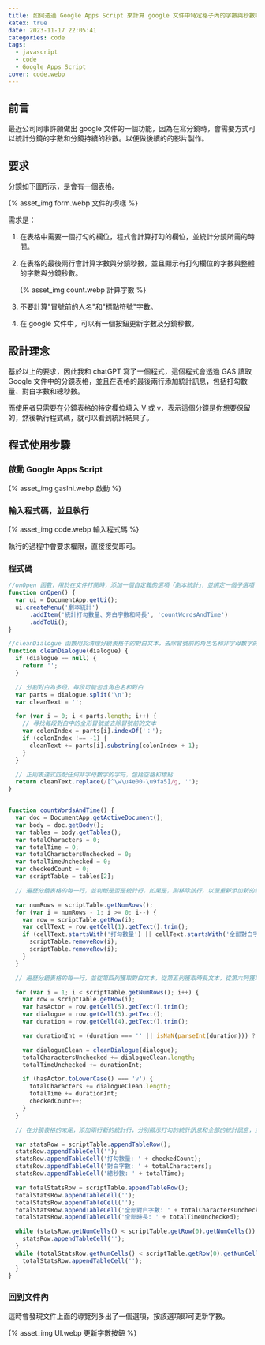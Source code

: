 ```yaml
---
title: 如何透過 Google Apps Script 來計算 google 文件中特定格子內的字數與秒數呢？
katex: true
date: 2023-11-17 22:05:41
categories: code
tags: 
  - javascript
  - code
  - Google Apps Script
cover: code.webp
---
```


## 前言

最近公司同事許願做出 google 文件的一個功能，因為在寫分鏡時，會需要方式可以統計分鏡的字數和分鏡持續的秒數。以便做後續的的影片製作。

## 要求

分鏡如下圖所示，是會有一個表格。

{% asset_img form.webp 文件的模樣 %}

需求是：

1. 在表格中需要一個打勾的欄位，程式會計算打勾的欄位，並統計分鏡所需的時間。

1. 在表格的最後兩行會計算字數與分鏡秒數，並且顯示有打勾欄位的字數與整體的字數與分鏡秒數。

     {% asset_img count.webp 計算字數 %}

2. 不要計算"冒號前的人名"和"標點符號"字數。
3. 在 google 文件中，可以有一個按鈕更新字數及分鏡秒數。

## 設計理念

基於以上的要求，因此我和 chatGPT 寫了一個程式，這個程式會透過 GAS 讀取 Google 文件中的分鏡表格，並且在表格的最後兩行添加統計訊息，包括打勾數量、對白字數和總秒數。

而使用者只需要在分鏡表格的特定欄位填入 V 或 v，表示這個分鏡是你想要保留的，然後執行程式碼，就可以看到統計結果了。

## 程式使用步驟

### 啟動 Google Apps Script

{% asset_img gasIni.webp 啟動 %}

### 輸入程式碼，並且執行

{% asset_img code.webp 輸入程式碼 %}

執行的過程中會要求權限，直接接受即可。

### 程式碼

``` javaScript
//onOpen 函數，用於在文件打開時，添加一個自定義的選項「劇本統計」，並綁定一個子選項「統計打勾數量、旁白字數和時長」，該子選項對應一個 countWordsAndTime 函數。
function onOpen() {
  var ui = DocumentApp.getUi();
  ui.createMenu('劇本統計')
      .addItem('統計打勾數量、旁白字數和時長', 'countWordsAndTime')
      .addToUi();
}

//cleanDialogue 函數用於清理分鏡表格中的對白文本，去除冒號前的角色名和非字母數字的字符，並返回清理後的文字。
function cleanDialogue(dialogue) {
  if (dialogue == null) {
    return '';
  }

  // 分割對白為多段，每段可能包含角色名和對白
  var parts = dialogue.split('\n');
  var cleanText = '';

  for (var i = 0; i < parts.length; i++) {
    // 尋找每段對白中的全形冒號並去除冒號前的文本
    var colonIndex = parts[i].indexOf('：');
    if (colonIndex !== -1) {
      cleanText += parts[i].substring(colonIndex + 1);
    }
  }

  // 正則表達式匹配任何非字母數字的字符，包括空格和標點
  return cleanText.replace(/[^\w\u4e00-\u9fa5]/g, '');
}


function countWordsAndTime() {
  var doc = DocumentApp.getActiveDocument();
  var body = doc.getBody();
  var tables = body.getTables();
  var totalCharacters = 0;
  var totalTime = 0;
  var totalCharactersUnchecked = 0;
  var totalTimeUnchecked = 0;
  var checkedCount = 0;
  var scriptTable = tables[2];

  // 遍歷分鏡表格的每一行，並判斷是否是統計行，如果是，則移除該行，以便重新添加新的統計行。

  var numRows = scriptTable.getNumRows();
  for (var i = numRows - 1; i >= 0; i--) {
    var row = scriptTable.getRow(i);
    var cellText = row.getCell(1).getText().trim();
    if (cellText.startsWith('打勾數量') || cellText.startsWith('全部對白字數')) {
      scriptTable.removeRow(i);
      scriptTable.removeRow(i);
    }
  }

  // 遍歷分鏡表格的每一行，並從第四列獲取對白文本，從第五列獲取時長文本，從第六列獲取是否打勾的標記。將對白文本傳入。

  for (var i = 1; i < scriptTable.getNumRows(); i++) {
    var row = scriptTable.getRow(i);
    var hasActor = row.getCell(5).getText().trim();
    var dialogue = row.getCell(3).getText();
    var duration = row.getCell(4).getText().trim(); 

    var durationInt = (duration === '' || isNaN(parseInt(duration))) ? 0 : parseInt(duration);

    var dialogueClean = cleanDialogue(dialogue);
    totalCharactersUnchecked += dialogueClean.length;
    totalTimeUnchecked += durationInt;

    if (hasActor.toLowerCase() === 'v') {
      totalCharacters += dialogueClean.length;
      totalTime += durationInt;
      checkedCount++;
    }
  }

  // 在分鏡表格的末尾，添加兩行新的統計行，分別顯示打勾的統計訊息和全部的統計訊息，並保持與原表格的列數一致。

  var statsRow = scriptTable.appendTableRow();
  statsRow.appendTableCell('');
  statsRow.appendTableCell('打勾數量: ' + checkedCount);
  statsRow.appendTableCell('對白字數: ' + totalCharacters);
  statsRow.appendTableCell('總秒數: ' + totalTime);

  var totalStatsRow = scriptTable.appendTableRow();
  totalStatsRow.appendTableCell('');
  totalStatsRow.appendTableCell('');
  totalStatsRow.appendTableCell('全部對白字數: ' + totalCharactersUnchecked);
  totalStatsRow.appendTableCell('全部時長: ' + totalTimeUnchecked);

  while (statsRow.getNumCells() < scriptTable.getRow(0).getNumCells()) {
    statsRow.appendTableCell('');
  }
  while (totalStatsRow.getNumCells() < scriptTable.getRow(0).getNumCells()) {
    totalStatsRow.appendTableCell('');
  }
}

```

### 回到文件內

這時會發現文件上面的導覽列多出了一個選項，按該選項即可更新字數。

{% asset_img UI.webp 更新字數按鈕 %}
